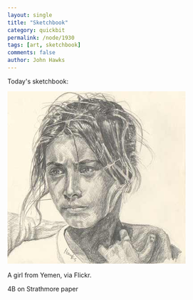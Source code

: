 ```yaml
---
layout: single 
title: "Sketchbook" 
category: quickbit
permalink: /node/1930
tags: [art, sketchbook] 
comments: false 
author: John Hawks 
---
```


Today's sketchbook: 

<div class="middle-picture">
<img src="/graphics/yemeni_girl_2009.jpg" width="400" height="387" alt="Yemeni girl" />
</div>

A girl from Yemen, via Flickr.

4B on Strathmore paper

